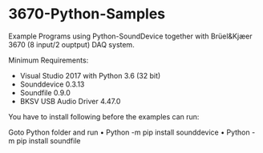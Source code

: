 # 3670-Python-Samples

Example Programs using Python-SoundDevice together with Brüel&Kjæer 3670 (8 input/2 ouptput) DAQ system.

Minimum Requirements:
- Visual Studio 2017 with Python 3.6 (32 bit)
- Sounddevice 0.3.13
- Soundfile 0.9.0
- BKSV USB Audio Driver 4.47.0

You have to install following before the examples can run:

Goto Python folder and run
•	Python -m pip install sounddevice
•	Python -m pip install soundfile
